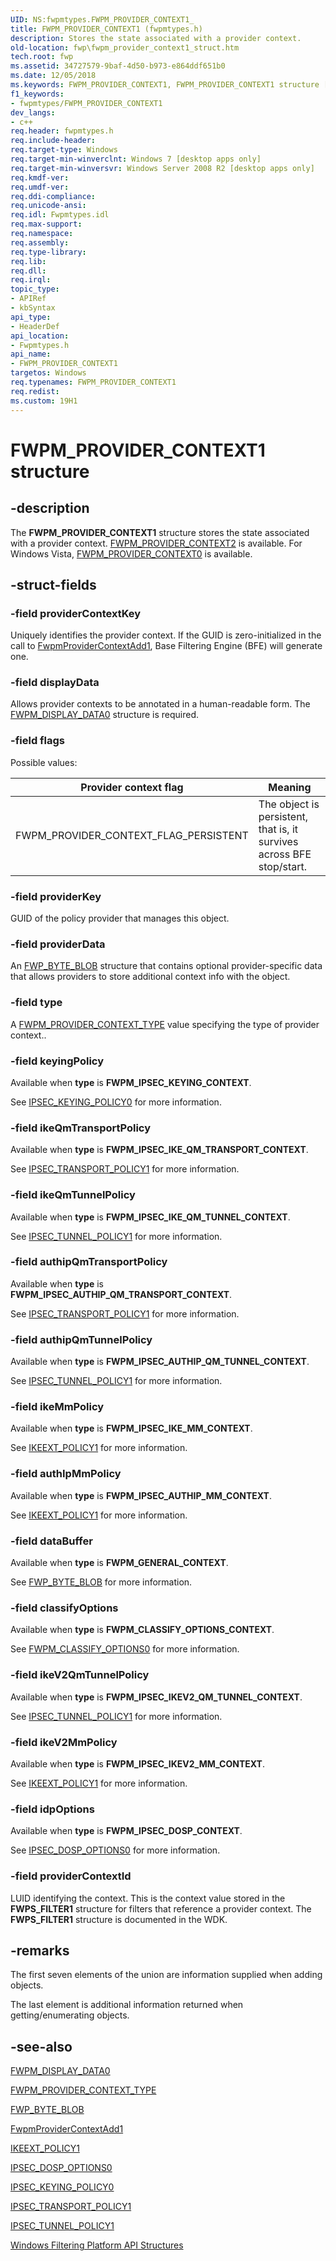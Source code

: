 ```yaml
---
UID: NS:fwpmtypes.FWPM_PROVIDER_CONTEXT1_
title: FWPM_PROVIDER_CONTEXT1 (fwpmtypes.h)
description: Stores the state associated with a provider context.
old-location: fwp\fwpm_provider_context1_struct.htm
tech.root: fwp
ms.assetid: 34727579-9baf-4d50-b973-e864ddf651b0
ms.date: 12/05/2018
ms.keywords: FWPM_PROVIDER_CONTEXT1, FWPM_PROVIDER_CONTEXT1 structure [Filtering], FWPM_PROVIDER_CONTEXT1_, FWPM_PROVIDER_CONTEXT_FLAG_PERSISTENT, fwp.fwpm_provider_context1_struct, fwpmtypes/FWPM_PROVIDER_CONTEXT1
f1_keywords:
- fwpmtypes/FWPM_PROVIDER_CONTEXT1
dev_langs:
- c++
req.header: fwpmtypes.h
req.include-header: 
req.target-type: Windows
req.target-min-winverclnt: Windows 7 [desktop apps only]
req.target-min-winversvr: Windows Server 2008 R2 [desktop apps only]
req.kmdf-ver: 
req.umdf-ver: 
req.ddi-compliance: 
req.unicode-ansi: 
req.idl: Fwpmtypes.idl
req.max-support: 
req.namespace: 
req.assembly: 
req.type-library: 
req.lib: 
req.dll: 
req.irql: 
topic_type:
- APIRef
- kbSyntax
api_type:
- HeaderDef
api_location:
- Fwpmtypes.h
api_name:
- FWPM_PROVIDER_CONTEXT1
targetos: Windows
req.typenames: FWPM_PROVIDER_CONTEXT1
req.redist: 
ms.custom: 19H1
---
```


# FWPM_PROVIDER_CONTEXT1 structure


## -description

The **FWPM_PROVIDER_CONTEXT1** structure stores the state associated with a provider context.
[FWPM_PROVIDER_CONTEXT2](ns-fwpmtypes-fwpm_provider_context2.md) is available. For Windows Vista, [FWPM_PROVIDER_CONTEXT0](ns-fwpmtypes-fwpm_provider_context0.md) is available.

## -struct-fields

### -field providerContextKey

Uniquely identifies the provider context. If the GUID is zero-initialized in the call to [FwpmProviderContextAdd1](../fwpmu/nf-fwpmu-fwpmprovidercontextadd1.md), Base Filtering Engine (BFE) will generate one.

### -field displayData

Allows provider contexts to be annotated in a human-readable form. The [FWPM_DISPLAY_DATA0](../fwptypes/ns-fwptypes-fwpm_display_data0.md) structure is required.

### -field flags

Possible values:

| Provider context flag | Meaning |
| ----- | ------- |
| FWPM_PROVIDER_CONTEXT_FLAG_PERSISTENT | The object is persistent, that is, it survives across BFE stop/start. |

### -field providerKey

GUID of the policy provider that manages this object.

### -field providerData

An [FWP_BYTE_BLOB](../fwptypes/ns-fwptypes-fwp_byte_blob.md) structure that contains optional provider-specific data that allows providers to store additional context info with the object.

### -field type

A [FWPM_PROVIDER_CONTEXT_TYPE](ne-fwpmtypes-fwpm_provider_context_type.md) value specifying the type of provider context..

### -field keyingPolicy

Available when **type** is **FWPM_IPSEC_KEYING_CONTEXT**.

See [IPSEC_KEYING_POLICY0](../ipsectypes/ns-ipsectypes-ipsec_keying_policy0.md) for more information.

### -field ikeQmTransportPolicy

Available when **type** is **FWPM_IPSEC_IKE_QM_TRANSPORT_CONTEXT**.

See [IPSEC_TRANSPORT_POLICY1](../ipsectypes/ns-ipsectypes-ipsec_transport_policy1.md) for more information.

### -field ikeQmTunnelPolicy

Available when **type** is **FWPM_IPSEC_IKE_QM_TUNNEL_CONTEXT**.

See [IPSEC_TUNNEL_POLICY1](../ipsectypes/ns-ipsectypes-ipsec_tunnel_policy1.md) for more information.

### -field authipQmTransportPolicy

Available when **type** is **FWPM_IPSEC_AUTHIP_QM_TRANSPORT_CONTEXT**.

See [IPSEC_TRANSPORT_POLICY1](../ipsectypes/ns-ipsectypes-ipsec_transport_policy1.md) for more information.

### -field authipQmTunnelPolicy

Available when **type** is **FWPM_IPSEC_AUTHIP_QM_TUNNEL_CONTEXT**.

See [IPSEC_TUNNEL_POLICY1](../ipsectypes/ns-ipsectypes-ipsec_tunnel_policy1.md) for more information.


### -field ikeMmPolicy

Available when **type** is **FWPM_IPSEC_IKE_MM_CONTEXT**.

See [IKEEXT_POLICY1](../iketypes/ns-iketypes-ikeext_policy1.md) for more information.

### -field authIpMmPolicy

Available when **type** is **FWPM_IPSEC_AUTHIP_MM_CONTEXT**.

See [IKEEXT_POLICY1](../iketypes/ns-iketypes-ikeext_policy1.md) for more information.

### -field dataBuffer

Available when **type** is **FWPM_GENERAL_CONTEXT**.

See [FWP_BYTE_BLOB](../fwptypes/ns-fwptypes-fwp_byte_blob.md) for more information.

### -field classifyOptions

Available when **type** is **FWPM_CLASSIFY_OPTIONS_CONTEXT**.

See [FWPM_CLASSIFY_OPTIONS0](ns-fwpmtypes-fwpm_classify_options0.md) for more information.

### -field ikeV2QmTunnelPolicy

Available when **type** is **FWPM_IPSEC_IKEV2_QM_TUNNEL_CONTEXT**.

See [IPSEC_TUNNEL_POLICY1](../ipsectypes/ns-ipsectypes-ipsec_tunnel_policy1.md) for more information.

### -field ikeV2MmPolicy

Available when **type** is **FWPM_IPSEC_IKEV2_MM_CONTEXT**.

See [IKEEXT_POLICY1](../iketypes/ns-iketypes-ikeext_policy1.md) for more information.

### -field idpOptions

Available when **type** is **FWPM_IPSEC_DOSP_CONTEXT**.

See [IPSEC_DOSP_OPTIONS0](../ipsectypes/ns-ipsectypes-ipsec_dosp_options0.md) for more information.

### -field providerContextId

LUID identifying the context.  This is the context value stored in the **FWPS_FILTER1** structure for filters that reference a provider context. The **FWPS_FILTER1** structure is documented in the WDK.

## -remarks

The first seven elements of the union are information supplied when adding objects.

The last element is additional information returned when getting/enumerating objects.

## -see-also

[FWPM_DISPLAY_DATA0](../fwptypes/ns-fwptypes-fwpm_display_data0.md)

[FWPM_PROVIDER_CONTEXT_TYPE](ne-fwpmtypes-fwpm_provider_context_type.md)

[FWP_BYTE_BLOB](../fwptypes/ns-fwptypes-fwp_byte_blob.md)

[FwpmProviderContextAdd1](../fwpmu/nf-fwpmu-fwpmprovidercontextadd1.md)

[IKEEXT_POLICY1](../iketypes/ns-iketypes-ikeext_policy1.md)

[IPSEC_DOSP_OPTIONS0](../ipsectypes/ns-ipsectypes-ipsec_dosp_options0.md)

[IPSEC_KEYING_POLICY0](../ipsectypes/ns-ipsectypes-ipsec_keying_policy0.md)

[IPSEC_TRANSPORT_POLICY1](../ipsectypes/ns-ipsectypes-ipsec_transport_policy1.md)

[IPSEC_TUNNEL_POLICY1](../ipsectypes/ns-ipsectypes-ipsec_tunnel_policy1.md)

[Windows Filtering Platform  API Structures](/windows/desktop/FWP/fwp-structs)
